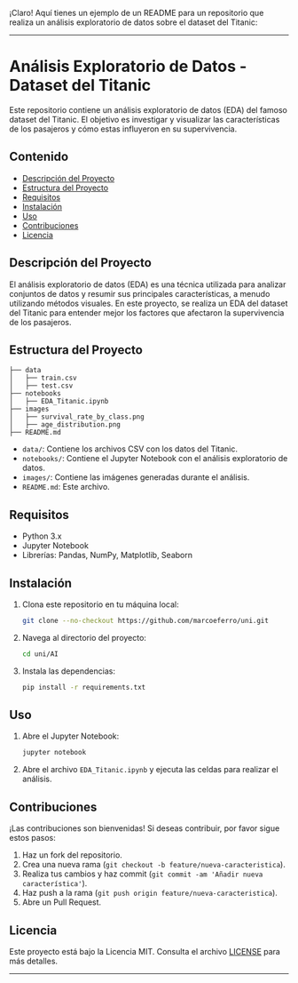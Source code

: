 ¡Claro! Aquí tienes un ejemplo de un README para un repositorio que realiza un análisis exploratorio de datos sobre el dataset del Titanic:

---

# Análisis Exploratorio de Datos - Dataset del Titanic

Este repositorio contiene un análisis exploratorio de datos (EDA) del famoso dataset del Titanic. El objetivo es investigar y visualizar las características de los pasajeros y cómo estas influyeron en su supervivencia.

## Contenido

- [Descripción del Proyecto](#descripción-del-proyecto)
- [Estructura del Proyecto](#estructura-del-proyecto)
- [Requisitos](#requisitos)
- [Instalación](#instalación)
- [Uso](#uso)
- [Contribuciones](#contribuciones)
- [Licencia](#licencia)

## Descripción del Proyecto

El análisis exploratorio de datos (EDA) es una técnica utilizada para analizar conjuntos de datos y resumir sus principales características, a menudo utilizando métodos visuales. En este proyecto, se realiza un EDA del dataset del Titanic para entender mejor los factores que afectaron la supervivencia de los pasajeros.

## Estructura del Proyecto

```
├── data
│   ├── train.csv
│   ├── test.csv
├── notebooks
│   ├── EDA_Titanic.ipynb
├── images
│   ├── survival_rate_by_class.png
│   ├── age_distribution.png
├── README.md
```

- `data/`: Contiene los archivos CSV con los datos del Titanic.
- `notebooks/`: Contiene el Jupyter Notebook con el análisis exploratorio de datos.
- `images/`: Contiene las imágenes generadas durante el análisis.
- `README.md`: Este archivo.

## Requisitos

- Python 3.x
- Jupyter Notebook
- Librerías: Pandas, NumPy, Matplotlib, Seaborn

## Instalación

1. Clona este repositorio en tu máquina local:
    ```bash
    git clone --no-checkout https://github.com/marcoeferro/uni.git
    ```
2. Navega al directorio del proyecto:
    ```bash
    cd uni/AI
    ```
3. Instala las dependencias:
    ```bash
    pip install -r requirements.txt
    ```

## Uso

1. Abre el Jupyter Notebook:
    ```bash
    jupyter notebook
    ```
2. Abre el archivo `EDA_Titanic.ipynb` y ejecuta las celdas para realizar el análisis.

## Contribuciones

¡Las contribuciones son bienvenidas! Si deseas contribuir, por favor sigue estos pasos:

1. Haz un fork del repositorio.
2. Crea una nueva rama (`git checkout -b feature/nueva-caracteristica`).
3. Realiza tus cambios y haz commit (`git commit -am 'Añadir nueva característica'`).
4. Haz push a la rama (`git push origin feature/nueva-caracteristica`).
5. Abre un Pull Request.

## Licencia

Este proyecto está bajo la Licencia MIT. Consulta el archivo [LICENSE](LICENSE) para más detalles.

---